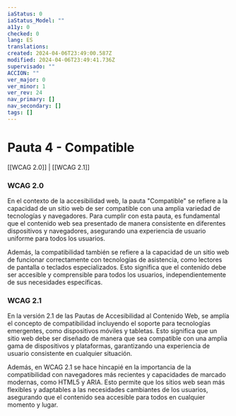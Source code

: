 ```yaml
---
iaStatus: 0
iaStatus_Model: ""
a11y: 0
checked: 0
lang: ES
translations: 
created: 2024-04-06T23:49:00.587Z
modified: 2024-04-06T23:49:41.736Z
supervisado: ""
ACCION: ""
ver_major: 0
ver_minor: 1
ver_rev: 24
nav_primary: []
nav_secondary: []
tags: []
---
```

# Pauta 4 - Compatible

[[WCAG 2.0]] | [[WCAG 2.1]]

### WCAG 2.0

En el contexto de la accesibilidad web, la pauta "Compatible" se refiere a la capacidad de un sitio web de ser compatible con una amplia variedad de tecnologías y navegadores. Para cumplir con esta pauta, es fundamental que el contenido web sea presentado de manera consistente en diferentes dispositivos y navegadores, asegurando una experiencia de usuario uniforme para todos los usuarios.

  

Además, la compatibilidad también se refiere a la capacidad de un sitio web de funcionar correctamente con tecnologías de asistencia, como lectores de pantalla o teclados especializados. Esto significa que el contenido debe ser accesible y comprensible para todos los usuarios, independientemente de sus necesidades específicas.

  

### WCAG 2.1

En la versión 2.1 de las Pautas de Accesibilidad al Contenido Web, se amplía el concepto de compatibilidad incluyendo el soporte para tecnologías emergentes, como dispositivos móviles y tabletas. Esto significa que un sitio web debe ser diseñado de manera que sea compatible con una amplia gama de dispositivos y plataformas, garantizando una experiencia de usuario consistente en cualquier situación.

  

Además, en WCAG 2.1 se hace hincapié en la importancia de la compatibilidad con navegadores más recientes y capacidades de marcado modernas, como HTML5 y ARIA. Esto permite que los sitios web sean más flexibles y adaptables a las necesidades cambiantes de los usuarios, asegurando que el contenido sea accesible para todos en cualquier momento y lugar.

